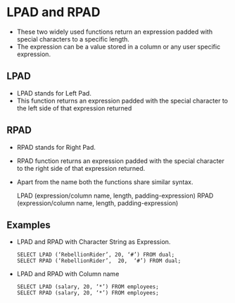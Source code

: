 #	LPAD and RPAD

-	These two widely used functions return an expression padded with special characters to a specific length.
- 	The expression can be a value stored in a column or any user specific expression.

##	LPAD

-	LPAD stands for Left Pad. 
-	This function returns an expression padded with the special character to the left side of that expression returned


##	RPAD

-	RPAD stands for Right Pad.
- 	RPAD function returns an expression padded with the special character to the right side of that expression returned.
-	Apart from the name both the functions share similar syntax. 

	LPAD (expression/column name, length, padding-expression)
	RPAD (expression/column name, length, padding-expression)


##	Examples

-	LPAD and RPAD with Character String as Expression.
	
		SELECT LPAD (‘RebellionRider’, 20, ‘#’) FROM dual;
		SELECT RPAD (‘RebellionRider’,  20,  ‘#’) FROM dual;

-	LPAD and RPAD with Column name
		
		SELECT LPAD (salary, 20, ‘*’) FROM employees;
		SELECT RPAD (salary, 20, ‘*’) FROM employees;


		

